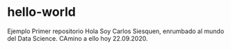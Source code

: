 # hello-world
Ejemplo Primer repositorio
Hola Soy Carlos Siesquen, enrumbado al mundo del Data Science. CAmino a ello hoy 22.09.2020.
